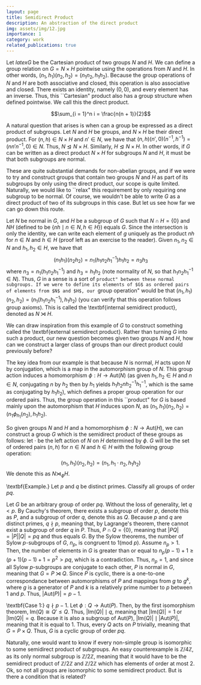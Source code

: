 ```yaml
---
layout: page
title: Semidirect Product
description: An abstraction of the direct product
img: assets/img/12.jpg
importance: 1
category: work
related_publications: true
---
```


Let $latex G$ be the Cartesian product of two groups $N$ and $H$. We can define a group relation on $G = N \times H$ pointwise using the operations from $N$ and $H$. In other words, $(n_1, h_1)(n_2, h_2) = (n_1n_2, h_1h_2)$. Because the group operations of $N$ and $H$ are both associative and closed, this operation is also associative and closed. There exists an identity, namely $(0, 0)$, and every element has an inverse. Thus, this ``Cartesian" product also has a group structure when defined pointwise. We call this the direct product.

$$\sum_{i = 1}^n i = \frac{n(n + 1)}{2}$$

A natural question that arises is when can a group be expressed as a direct product of subgroups. Let $N$ and $H$ be groups, and $N \times H$ be their direct product. For $(n, h) \in N \times H$ and $n' \in N$, we have that $(n, h)(n', 0)(n^{-1}, h^{-1}) = (nn'n^{-1}, 0) \in  N$. Thus, $N \trianglelefteq N \times H$. Similarly, $H \trianglelefteq N \times H$. In other words, if $G$ can be written as a direct product $N \times H$ for subgroups $N$ and $H$, it must be that both subgroups are normal.

These are quite substantial demands for non-abelian groups, and if we were to try and construct groups that contain two groups $N$ and $H$ as part of its subgroups by only using the direct product, our scope is quite limited. Naturally, we would like to ``relax" this requirement by only requiring one subgroup to be normal. Of course, we wouldn't be able to write $G$ as a direct product of two of its subgroups in this case. But let us see how far we can go down this route.

Let $N$ be normal in $G$, and $H$ be a subgroup of $G$ such that $N \cap H = \{0\}$ and $NH$ (defined to be $\{nh \mid n \in N, h\in H \}$) equals $G$. Since the intersection is only the identity, we can write each element of $g$ uniquely as the product $nh$ for $n \in N$ and $h \in H$ (proof left as an exercise to the reader). Given $n_1, n_2 \in N$ and $h_1, h_2 \in H$, we have that
$$(n_1h_1)(n_2h_2) = n_1(h_1n_2h_1^{-1})h_1h_2 = n_3h_3$$
where $n_3 = n_1(h_1n_2h_1^{-1})$ and $h_3 = h_1h_2$ (note normality of $N$, so that $h_1n_2h_1^{-1} \in N$). Thus, $G$ in a sense is a sort of ``product" between these normal subgroups. If we were to define its elements of $G$ as ordered pairs of elements from $N$ and $H$, our ``group operation" would be that $(n_1, h_1)(n_2, h_2) = (n_1(h_1n_2h_1^{-1}), h_1h_2)$ (you can verify that this operation follows group axioms). This is called the \textbf{internal semidirect product}, denoted as $N \rtimes H$.

We can draw inspiration from this example of $G$ to construct something called the \textbf{external semidirect product}. Rather than turning $G$ into such a product, our new question becomes given two groups $N$ and $H$, how can we construct a larger class of groups than our direct product could previously before?

The key idea from our example is that because $N$ is normal, $H$ acts upon $N$ by conjugation, which is a map in the automorphism group of $N$. This group action induces a homomorphism $\phi: H \rightarrow \text{Aut}(N)$ (as given $h_1, h_2 \in H$ and $n \in N$, conjugating $n$ by $h_2$ then by $h_1$ yields $h_1h_2nh_2^{-1}h_1^{-1}$, which is the same as conjugating by $h_1h_2$), which defines a proper group operation for our ordered pairs. Thus, the group operation in this ``product" for $G$ is based mainly upon the automorphism that $H$ induces upon $N$, as $(n_1, h_1)(n_2, h_2) = (n_1 \phi_{h_1}(n_2), h_1h_2)$.

So given groups $N$ and $H$ and a homomorphism $\phi: N \rightarrow \text{Aut}(H)$, we can construct a group $G$ which is the semidirect product of these groups as follows: let $\cdot$ be the left action of $N$ on $H$ determined by $\phi$. $G$ will be the set of ordered pairs $(n, h)$ for $n \in N$ and $h \in H$ with the following group operation:
$$(n_1, h_1)(n_2, h_2) = (n_1, h_1 \cdot n_2, h_1h_2)$$
We denote this as $N \rtimes_{\phi} H$.

\textbf{Example.} Let $p$ and $q$ be distinct primes. Classify all groups of order $pq$.

Let $G$ be an arbitrary group of order $pq$. Without the loss of generality, let $q < p$. By Cauchy's theorem, there exists a subgroup of order $p$, denote this as $P$, and a subgroup of order $q$, denote this as $Q$. Because $p$ and $q$ are distinct primes, $q \nmid p$, meaning that, by Lagrange's theorem, there cannot exist a subgroup of order $q$ in $P$. Thus, $P \cap Q = \{0\}$, meaning that $|PQ| = |P||Q| = pq$ and thus equals $G$. By the Sylow theorems, the number of Sylow $p$-subgroups of $G$, $n_p$, is congruent to $1 (\text{mod } p)$. Assume $n_p > 1$. Then, the number of elements in $G$ is greater than or equal to $n_p(p - 1) + 1 \geq (p + 1)(p - 1) + 1 = p^2 > pq$, which is a contradiction. Thus, $n_p = 1$, and since all Sylow $p$-subgroups are conjugate to each other, $P$ is normal in $G$, meaning that $G = P \rtimes Q$. Since $P$ is cyclic, there is a one-to-one correspondance between automorphisms of $P$ and mappings from $g$ to $g^k$, where $g$ is a generator of $P$ and $k$ is a relatively prime number to $p$ between $1$ and $p$. Thus, $|\text{Aut}(P)| = p - 1$.

\textbf{Case 1:} $q \nmid p - 1$. Let $\phi: Q \rightarrow \text{Aut}(P)$. Then, by the first isomorphism theorem, $\text{Im}(Q) \cong Q' \leq Q$. Thus, $|\text{Im}(Q)| \mid q$, meaning that $|\text{Im}(Q)| = 1$ or $|\text{Im}(Q)| = q$. Because it is also a subgroup of $\text{Aut}(P)$, $|\text{Im}(Q)|  \mid |\text{Aut}(P)|$, meaning that it is equal to 1. Thus, every $Q$ acts on $P$ trivially, meaning that $G = P \times Q$. Thus, $G$ is a cyclic group of order $pq$.

Naturally, one would want to know if every non-simple group is isomorphic to some semidirect product of subgroups. An easy counterexample is $\mathbb{Z}/4\mathbb{Z}$, as its only normal subgroup is $\mathbb{Z}/2\mathbb{Z}$, meaning that it would have to be the semidirect product of $\mathbb{Z}/2\mathbb{Z}$ and $\mathbb{Z}/2\mathbb{Z}$ which has elements of order at most 2. Ok, so not all groups are isomorphic to some semidirect product. But is there a condition that is related?
